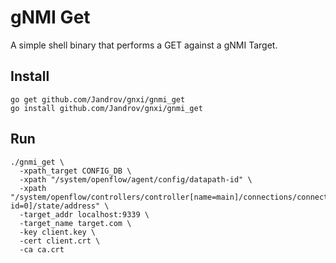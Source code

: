 # gNMI Get

A simple shell binary that performs a GET against a gNMI Target.

## Install

```
go get github.com/Jandrov/gnxi/gnmi_get
go install github.com/Jandrov/gnxi/gnmi_get
```

## Run

```
./gnmi_get \
  -xpath_target CONFIG_DB \
  -xpath "/system/openflow/agent/config/datapath-id" \
  -xpath "/system/openflow/controllers/controller[name=main]/connections/connection[aux-id=0]/state/address" \
  -target_addr localhost:9339 \
  -target_name target.com \
  -key client.key \
  -cert client.crt \
  -ca ca.crt
```
